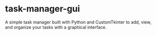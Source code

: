 # task-manager-gui
A simple task manager built with Python and CustomTkinter to add, view, and organize your tasks with a graphical interface.
